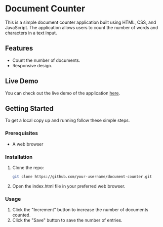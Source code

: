 # Document Counter

This is a simple document counter application built using HTML, CSS, and JavaScript. The application allows users to count the number of words and characters in a text input.

## Features

- Count the number of documents.
- Responsive design.

## Live Demo

You can check out the live demo of the application [here](https://illustrious-moxie-cdfef6.netlify.app/).

## Getting Started

To get a local copy up and running follow these simple steps.

### Prerequisites

- A web browser

### Installation

1. Clone the repo:
   ```sh
   git clone https://github.com/your-username/document-counter.git
   ```
2. Open the index.html file in your preferred web browser.

### Usage

1. Click the "Increment" button to increase the number of documents counted.
2. Click the "Save" button to save the number of entries.
